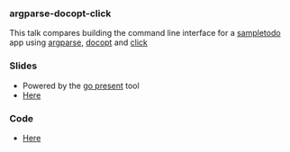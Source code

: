 ### argparse-docopt-click

This talk compares building the command line interface for a [sampletodo](https://github.com/saurabh-hirani/sampletodo) app using [argparse](https://docs.python.org/2.7/library/argparse.html), [docopt](http://docopt.org/) and [click](http://click.pocoo.org/5/)

### Slides

- Powered by the [go present](https://godoc.org/golang.org/x/tools/present) tool
- [Here](https://github.com/saurabh-hirani/talks/tree/master/argparse-docopt-click/slides)

### Code

- [Here](https://github.com/saurabh-hirani/talks/tree/master/argparse-docopt-click/code)
